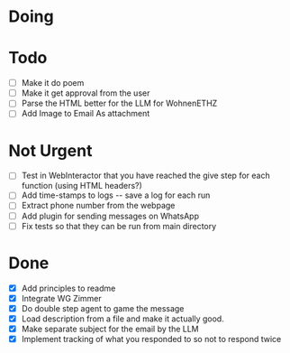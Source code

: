 # Doing

# Todo
- [ ] Make it do poem
- [ ] Make it get approval from the user
- [ ] Parse the HTML better for the LLM for WohnenETHZ
- [ ] Add Image to Email As attachment

# Not Urgent
- [ ] Test in WebInteractor that you have reached the give step for each function (using HTML headers?)
- [ ] Add time-stamps to logs -- save a log for each run
- [ ] Extract phone number from the webpage
- [ ] Add plugin for sending messages on WhatsApp
- [ ] Fix tests so that they can be run from main directory

# Done
- [x] Add principles to readme
- [x] Integrate WG Zimmer
- [x] Do double step agent to game the message
- [x] Load description from a file and make it actually good.
- [x] Make separate subject for the email by the LLM
- [x] Implement tracking of what you responded to so not to respond twice
